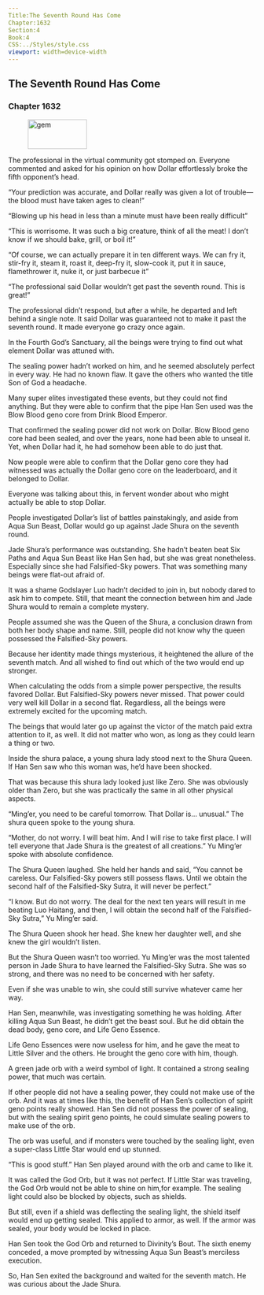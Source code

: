 ```yaml
---
Title:The Seventh Round Has Come 
Chapter:1632 
Section:4 
Book:4 
CSS:../Styles/style.css 
viewport: width=device-width
---
```

  
## The Seventh Round Has Come
### Chapter 1632
  
<figure>
	<img src="../Images/gem.gif" alt="gem" id="gem" width="120" height="60" />
</figure>
  

  
The professional in the virtual community got stomped on. Everyone commented and asked for his opinion on how Dollar effortlessly broke the fifth opponent’s head.

“Your prediction was accurate, and Dollar really was given a lot of trouble—the blood must have taken ages to clean!”

“Blowing up his head in less than a minute must have been really difficult”

“This is worrisome. It was such a big creature, think of all the meat! I don’t know if we should bake, grill, or boil it!”

“Of course, we can actually prepare it in ten different ways. We can fry it, stir-fry it, steam it, roast it, deep-fry it, slow-cook it, put it in sauce, flamethrower it, nuke it, or just barbecue it”

“The professional said Dollar wouldn’t get past the seventh round. This is great!”

The professional didn’t respond, but after a while, he departed and left behind a single note. It said Dollar was guaranteed not to make it past the seventh round. It made everyone go crazy once again.

In the Fourth God’s Sanctuary, all the beings were trying to find out what element Dollar was attuned with.

The sealing power hadn’t worked on him, and he seemed absolutely perfect in every way. He had no known flaw. It gave the others who wanted the title Son of God a headache.

Many super elites investigated these events, but they could not find anything. But they were able to confirm that the pipe Han Sen used was the Blow Blood geno core from Drink Blood Emperor.

That confirmed the sealing power did not work on Dollar. Blow Blood geno core had been sealed, and over the years, none had been able to unseal it. Yet, when Dollar had it, he had somehow been able to do just that.

Now people were able to confirm that the Dollar geno core they had witnessed was actually the Dollar geno core on the leaderboard, and it belonged to Dollar.

Everyone was talking about this, in fervent wonder about who might actually be able to stop Dollar.

People investigated Dollar’s list of battles painstakingly, and aside from Aqua Sun Beast, Dollar would go up against Jade Shura on the seventh round.

Jade Shura’s performance was outstanding. She hadn’t beaten beat Six Paths and Aqua Sun Beast like Han Sen had, but she was great nonetheless. Especially since she had Falsified-Sky powers. That was something many beings were flat-out afraid of.

It was a shame Godslayer Luo hadn’t decided to join in, but nobody dared to ask him to compete. Still, that meant the connection between him and Jade Shura would to remain a complete mystery.

People assumed she was the Queen of the Shura, a conclusion drawn from both her body shape and name. Still, people did not know why the queen possessed the Falsified-Sky powers.

Because her identity made things mysterious, it heightened the allure of the seventh match. And all wished to find out which of the two would end up stronger.

When calculating the odds from a simple power perspective, the results favored Dollar. But Falsified-Sky powers never missed. That power could very well kill Dollar in a second flat. Regardless, all the beings were extremely excited for the upcoming match.

The beings that would later go up against the victor of the match paid extra attention to it, as well. It did not matter who won, as long as they could learn a thing or two.

Inside the shura palace, a young shura lady stood next to the Shura Queen. If Han Sen saw who this woman was, he’d have been shocked.

That was because this shura lady looked just like Zero. She was obviously older than Zero, but she was practically the same in all other physical aspects.

“Ming’er, you need to be careful tomorrow. That Dollar is… unusual.” The shura queen spoke to the young shura.

“Mother, do not worry. I will beat him. And I will rise to take first place. I will tell everyone that Jade Shura is the greatest of all creations.” Yu Ming’er spoke with absolute confidence.

The Shura Queen laughed. She held her hands and said, “You cannot be careless. Our Falsified-Sky powers still possess flaws. Until we obtain the second half of the Falsified-Sky Sutra, it will never be perfect.”

“I know. But do not worry. The deal for the next ten years will result in me beating Luo Haitang, and then, I will obtain the second half of the Falsified-Sky Sutra,” Yu Ming’er said.

The Shura Queen shook her head. She knew her daughter well, and she knew the girl wouldn’t listen.

But the Shura Queen wasn’t too worried. Yu Ming’er was the most talented person in Jade Shura to have learned the Falsified-Sky Sutra. She was so strong, and there was no need to be concerned with her safety.

Even if she was unable to win, she could still survive whatever came her way.

Han Sen, meanwhile, was investigating something he was holding. After killing Aqua Sun Beast, he didn’t get the beast soul. But he did obtain the dead body, geno core, and Life Geno Essence.

Life Geno Essences were now useless for him, and he gave the meat to Little Silver and the others. He brought the geno core with him, though.

A green jade orb with a weird symbol of light. It contained a strong sealing power, that much was certain.

If other people did not have a sealing power, they could not make use of the orb. And it was at times like this, the benefit of Han Sen’s collection of spirit geno points really showed. Han Sen did not possess the power of sealing, but with the sealing spirit geno points, he could simulate sealing powers to make use of the orb.

The orb was useful, and if monsters were touched by the sealing light, even a super-class Little Star would end up stunned.

“This is good stuff.” Han Sen played around with the orb and came to like it.

It was called the God Orb, but it was not perfect. If Little Star was traveling, the God Orb would not be able to shine on him,for example. The sealing light could also be blocked by objects, such as shields.

But still, even if a shield was deflecting the sealing light, the shield itself would end up getting sealed. This applied to armor, as well. If the armor was sealed, your body would be locked in place.

Han Sen took the God Orb and returned to Divinity’s Bout. The sixth enemy conceded, a move prompted by witnessing Aqua Sun Beast’s merciless execution.

So, Han Sen exited the background and waited for the seventh match. He was curious about the Jade Shura.